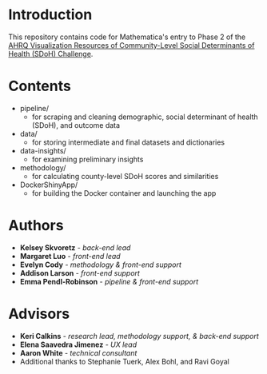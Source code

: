 # Introduction 
This repository contains code for Mathematica's entry to Phase 2 of the [AHRQ Visualization Resources of Community-Level Social Determinants of Health (SDoH) Challenge](https://www.ahrq.gov/sdoh-challenge/index.html).

# Contents
* pipeline/
  * for scraping and cleaning demographic, social determinant of health (SDoH), and outcome data
* data/
  * for storing intermediate and final datasets and dictionaries
* data-insights/
  * for examining preliminary insights
* methodology/
  * for calculating county-level SDoH scores and similarities
* DockerShinyApp/
  * for building the Docker container and launching the app

# Authors
* **Kelsey Skvoretz** - *back-end lead*
* **Margaret Luo** - *front-end lead*
* **Evelyn Cody** - *methodology & front-end support*
* **Addison Larson** - *front-end support*
* **Emma Pendl-Robinson** - *pipeline & front-end support*

# Advisors
* **Keri Calkins** - *research lead, methodology support, & back-end support*
* **Elena Saavedra Jimenez** - *UX lead*
* **Aaron White** - *technical consultant*
* Additional thanks to Stephanie Tuerk, Alex Bohl, and Ravi Goyal